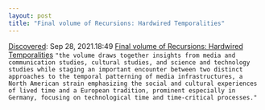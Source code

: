 ```yaml
---
layout: post
title: "Final volume of Recursions: Hardwired Temporalities"
---
```

[Discovered](http://rolandtanglao.com/2020/07/29/p1-blogthis-checkvist-list-links-to-blog/): Sep 28, 2021.18:49 [Final volume of Recursions: Hardwired Temporalities](https://jussiparikka.net/2021/09/14/final-volume-of-recursions-hardwired-temporalities/)  `"the volume draws together insights from media and communication studies, cultural studies, and science and technology studies while staging an important encounter between two distinct approaches to the temporal patterning of media infrastructures, a North American strain emphasizing the social and cultural experiences of lived time and a European tradition, prominent especially in Germany, focusing on technological time and time-critical processes."`
